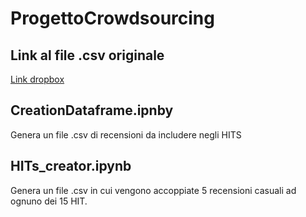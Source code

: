 # ProgettoCrowdsourcing

## Link al file .csv originale
[Link dropbox](https://www.dropbox.com/scl/fi/tkkj9agzh5ry9ur1oy5yn/GROUP-1_AMAZON_VIDEO_GAMES.zip?rlkey=55qa04innldsm2zwow4h58hor&dl=0)

## CreationDataframe.ipnby
Genera un file .csv di recensioni da includere negli HITS

## HITs_creator.ipynb
Genera un file .csv in cui vengono accoppiate 5 recensioni casuali ad ognuno dei 15 HIT.